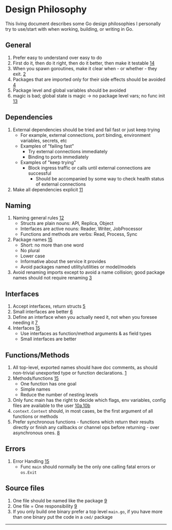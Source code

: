 # Design Philosophy

This living document describes some Go design philosophies I personally try to use/start with when working, building, or writing in Go.

## General

1. Prefer easy to understand over easy to do
2. First do it, then do it right, then do it better, then make it testable [14]
3. When you spawn goroutines, make it clear when - or whether - they exit. [2]
4. Packages that are imported only for their side effects should be avoided [4]
5. Package level and global variables should be avoided
6. magic is bad; global state is magic → no package level vars; no func init [13]

## Dependencies

1. External dependencies should be tried and fail fast or just keep trying
    - For example, external connections, port binding, environment variables, secrets, etc
    - Examples of "failing fast"
      - Try external connections immediately
      - Binding to ports immediately
    - Examples of "keep trying"
      - Block ingress traffic or calls until external connections are successful
        - Should be accompanied by some way to check health status of external connections
2. Make all dependencies explicit [11]

## Naming

1. Naming general rules [12]
    - Structs are plain nouns: API, Replica, Object
    - Interfaces are active nouns: Reader, Writer, JobProcessor
    - Functions and methods are verbs: Read, Process, Sync
2. Package names [15]
    - Short: no more than one word
    - No plural
    - Lower case
    - Informative about the service it provides
    - Avoid packages named utility/utilities or model/models
3. Avoid renaming imports except to avoid a name collision; good package names should not require renaming [3]

## Interfaces

1. Accept interfaces, return structs [5]
2. Small interfaces are better [6]
3. Define an interface when you actually need it, not when you foresee needing it [7]
4. Interfaces [15]
    - Use interfaces as function/method arguments & as field types
    - Small interfaces are better

## Functions/Methods

1. All top-level, exported names should have doc comments, as should non-trivial unexported type or function declarations. [1]
2. Methods/functions [15]
    - One function has one goal
    - Simple names
    - Reduce the number of nesting levels
3. Only func main has the right to decide which flags, env variables, config files are available to the user [10a],[10b]
4. `context.Context` should, in most cases, be the first argument of all functions or methods
5. Prefer synchronous functions - functions which return their results directly or finish any callbacks or channel ops before returning - over asynchronous ones. [8]

## Errors

1. Error Handling [15]
    - Func `main` should normally be the only one calling fatal errors or `os.Exit`

## Source files

1. One file should be named like the package [9]
2. One file = One responsibility [9]
3. If you only build one binary prefer a top level `main.go`, if you have more than one binary put the code in a `cmd/` package

---

[1]: https://github.com/golang/go/wiki/CodeReviewComments#doc-comments  
[2]: https://github.com/golang/go/wiki/CodeReviewComments#goroutine-lifetimes  
[3]: https://github.com/golang/go/wiki/CodeReviewComments#imports
[4]: https://github.com/golang/go/wiki/CodeReviewComments#import-blank
[5]: https://medium.com/@cep21/what-accept-interfaces-return-structs-means-in-go-2fe879e25ee8
[6]: https://www.practical-go-lessons.com/chap-40-design-recommendations?s=03#use-interfaces
[7]: http://c2.com/xp/YouArentGonnaNeedIt.html
[8]: https://github.com/golang/go/wiki/CodeReviewComments#synchronous-functions
[9]: https://www.practical-go-lessons.com/chap-40-design-recommendations?s=03#source-files
[10a]: https://thoughtbot.com/blog/where-to-define-command-line-flags-in-go
[10b]: https://peter.bourgon.org/go-best-practices-2016/#configuration 
[11]: https://peter.bourgon.org/go-best-practices-2016/#top-tip-9
[12]: https://twitter.com/peterbourgon/status/1121023995107782656
[13]: https://peter.bourgon.org/blog/2017/06/09/theory-of-modern-go.html
[14]: https://code.tutsplus.com/articles/master-developers-addy-osmani--net-31661
[15]: https://www.practical-go-lessons.com/chap-40-design-recommendations?s=03#key-takeaways
